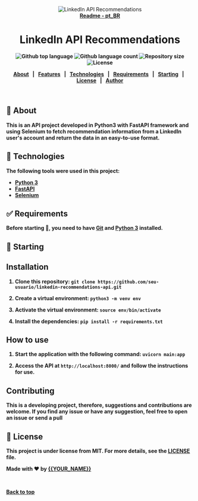 <div align="center" id="top"> 
  <img src="./.github/app.gif" alt="LinkedIn API Recommendations" />
  <!-- <a href="https://linkedinapirecommendations.netlify.app">Demo</a> -->
  <br>
  <a  href="https://github.com/Kaduh15/LinkedIn-API-Recommendations/blob/main/README.md"  target="_blank"><strong>Readme - pt_BR<strong></a>
</div>

<h1 align="center">LinkedIn API Recommendations</h1>

<p align="center">
  <img alt="Github top language" src="https://img.shields.io/github/languages/top/kaduh15/linkedin-api-recommendations?color=56BEB8">

  <img alt="Github language count" src="https://img.shields.io/github/languages/count/kaduh15/linkedin-api-recommendations?color=56BEB8">

  <img alt="Repository size" src="https://img.shields.io/github/repo-size/kaduh15/linkedin-api-recommendations?color=56BEB8">

  <img alt="License" src="https://img.shields.io/github/license/kaduh15/linkedin-api-recommendations?color=56BEB8">

  <!-- <img alt="Github issues" src="https://img.shields.io/github/issues/kaduh15/linkedin-api-recommendations?color=56BEB8" /> -->

  <!-- <img alt="Github forks" src="https://img.shields.io/github/forks/kaduh15/linkedin-api-recommendations?color=56BEB8" /> -->

  <!-- <img alt="Github stars" src="https://img.shields.io/github/stars/kaduh15/linkedin-api-recommendations?color=56BEB8" /> -->
</p>

<!-- Status -->

<!-- <h4 align="center"> 
	🚧  LinkedIn API Recommendations 🚀 Under construction...  🚧
</h4> 

<hr> -->

<p align="center">
  <a href="#dart-about">About</a> &#xa0; | &#xa0; 
  <a href="#sparkles-features">Features</a> &#xa0; | &#xa0;
  <a href="#rocket-technologies">Technologies</a> &#xa0; | &#xa0;
  <a href="#white_check_mark-requirements">Requirements</a> &#xa0; | &#xa0;
  <a href="#checkered_flag-starting">Starting</a> &#xa0; | &#xa0;
  <a href="#memo-license">License</a> &#xa0; | &#xa0;
  <a href="https://github.com/kaduh15" target="_blank">Author</a>
</p>

<br>

## :dart: About

This is an API project developed in Python3 with FastAPI framework and using Selenium to fetch recommendation information from a LinkedIn user's account and return the data in an easy-to-use format.

## :rocket: Technologies

The following tools were used in this project:

-   [Python 3](https://www.python.org/downloads/)
-   [FastAPI](https://fastapi.tiangolo.com/)
-   [Selenium](https://www.selenium.dev/)

## :white_check_mark: Requirements

Before starting :checkered_flag:, you need to have [Git](https://git-scm.com/) and [Python 3](https://www.python.org/downloads/) installed.

## :checkered_flag: Starting

## Installation

1.  Clone this repository: `git clone https://github.com/seu-usuario/linkedin-recommendations-api.git`
    
2.  Create a virtual environment: `python3 -m venv env`
    
3.  Activate the virtual environment: `source env/bin/activate`
    
4.  Install the dependencies: `pip install -r requirements.txt`
    

## How to use

1.  Start the application with the following command: `uvicorn main:app`
    
2.  Access the API at `http://localhost:8000/` and follow the instructions for use.
    

## Contributing

This is a developing project, therefore, suggestions and contributions are welcome. If you find any issue or have any suggestion, feel free to open an issue or send a pull

## :memo: License ##

This project is under license from MIT. For more details, see the [LICENSE](LICENSE.md) file.

Made with :heart: by <a href="https://github.com/kaduh15" target="_blank">{{YOUR_NAME}}</a>

&#xa0;

<a href="#top">Back to top</a>